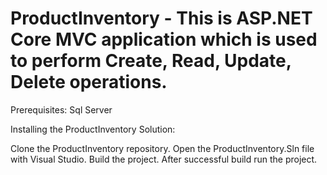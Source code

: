 # ProductInventory - This is ASP.NET Core MVC application which is used to perform Create, Read, Update, Delete operations.

Prerequisites:
Sql Server 

Installing the ProductInventory Solution:

Clone the ProductInventory repository.
Open the ProductInventory.Sln file with Visual Studio.
Build the project.
After successful build run the project.


